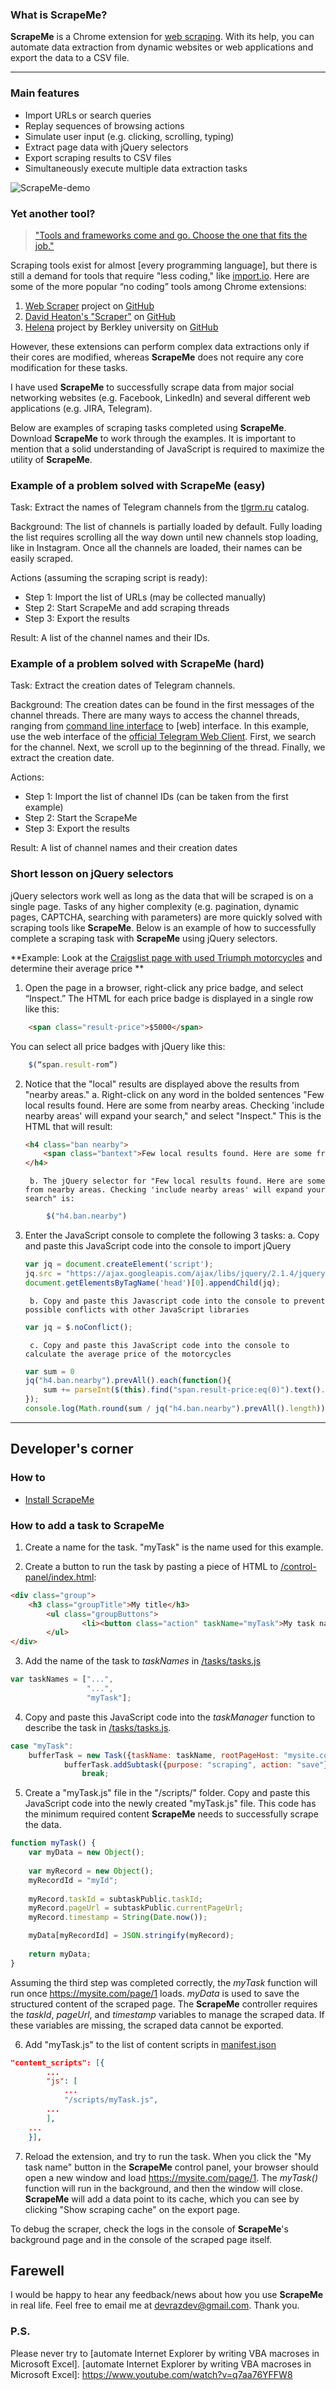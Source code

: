 ### What is ScrapeMe? ###

**ScrapeMe** is a Chrome extension for [web scraping]. With its help, you can automate data extraction from dynamic websites or web applications and export the data to a CSV file.

[web scraping]: <https://en.wikipedia.org/wiki/Web_scraping>

---

### Main features ###
- Import URLs or search queries
- Replay sequences of browsing actions
- Simulate user input (e.g. clicking, scrolling, typing)
- Extract page data with jQuery selectors 
- Export scraping results to CSV files
- Simultaneously execute multiple data extraction tasks

![ScrapeMe-demo](https://github.com/devrazdev/ScrapeMe/raw/master/misc/demo.gif)

### Yet another tool? ###
> ["Tools and frameworks come and go. Choose the one that fits the job."]

Scraping tools exist for almost [every programming language], but there is still a demand for tools that require "less coding," like [import.io](https://www.import.io/). Here are some of the more popular “no coding” tools among Chrome extensions:

1. [Web Scraper](https://www.webscraper.io/) project on [GitHub](https://github.com/martinsbalodis/web-scraper-chrome-extension/)
2. [David Heaton's "Scraper"](https://chrome.google.com/webstore/detail/scraper/mbigbapnjcgaffohmbkdlecaccepngjd) on [GitHub](https://github.com/mnmldave/scraper)
3. [Helena](http://helena-lang.org/) project by Berkley university on [GitHub](<https://github.com/schasins/helena>)

However, these extensions can perform complex data extractions only if their cores are modified, whereas **ScrapeMe** does not require any core modification for these tasks. 

I have used **ScrapeMe** to successfully scrape data from major social networking websites (e.g. Facebook, LinkedIn) and several different web applications (e.g. JIRA, Telegram).

["Tools and frameworks come and go. Choose the one that fits the job."]: <https://circabc.europa.eu/sd/a/20d545f1-6c94-4077-9c5b-1b2178be13a1/2_Big%20Data%20Sources%20part3-Day%201-B%20Tools.pptx>
[any programming language]: <https://github.com/BruceDone/awesome-crawler>
[huge number]: <https://github.com/lorien/awesome-web-scraping/blob/master/javascript.md>

Below are examples of scraping tasks completed using **ScrapeMe**. Download **ScrapeMe** to work through the examples. It is important to mention that a solid understanding of JavaScript is required to maximize the utility of **ScrapeMe**.

### Example of a problem solved with ScrapeMe (easy) ###
Task: Extract the names of Telegram channels from the [tlgrm.ru] catalog. 

Background: The list of channels is partially loaded by default. Fully loading the list requires scrolling all the way down until new channels stop loading, like in Instagram. Once all the channels are loaded, their names can be easily scraped.

Actions (assuming the scraping script is ready): 
- Step 1: Import the list of URLs (may be collected manually)
- Step 2: Start ScrapeMe and add scraping threads
- Step 3: Export the results

Result: A list of the channel names and their IDs.

[tlgrm.ru]: <https://tlgrm.ru/channels/>



### Example of a problem solved with ScrapeMe (hard) ###

Task: Extract the creation dates of Telegram channels.

Background: The creation dates can be found in the first messages of the channel threads. There are many ways to access the channel threads, ranging from [command line interface] to [web] interface. In this example, use the web interface of the [official Telegram Web Client]. First, we search for the channel. Next, we scroll up to the beginning of the thread. Finally, we extract the creation date.

Actions:	
- Step 1: Import the list of channel IDs (can be taken from the first example)
- Step 2: Start the ScrapeMe
- Step 3: Export the results

Result: A list of channel names and their creation dates

[command line interface]: <https://github.com/vysheng/tg>
[web interface]: <https://github.com/GetGems/Web-client>
[official Telegram web client]: https://web.telegram.org/#/im


### Short lesson on jQuery selectors ###
jQuery selectors work well as long as the data that will be scraped is on a single page. Tasks of any higher complexity (e.g. pagination, dynamic pages, CAPTCHA, searching with parameters) are more quickly solved with scraping tools like **ScrapeMe**. Below is an example of how to successfully complete a scraping task with **ScrapeMe** using jQuery selectors.

**Example: Look at the [Craigslist page with used Triumph motorcycles] and determine their average price **

1. Open the page in a browser, right-click any price badge, and select “Inspect.” The HTML for each price badge is displayed in a single row like this:

```html
	<span class="result-price">$5000</span>
```

You can select all price badges with jQuery like this:

```javascript
	$(“span.result-rom”)
```


2. Notice that the "local" results are displayed above the results from "nearby areas."
	a. Right-click on any word in the bolded sentences "Few local results found. Here are some from nearby areas. Checking 'include nearby areas' will expand your search," and select "Inspect." This is the HTML that will result:
    ```html
    <h4 class="ban nearby">
        <span class="bantext">Few local results found. Here are some from nearby areas. Checking 'include nearby areas' will expand your search.</span>
    </h4>
    ```
    	b. The jQuery selector for "Few local results found. Here are some from nearby areas. Checking 'include nearby areas' will expand your search" is:
```javascript
    	$("h4.ban.nearby")
```
3. Enter the JavaScript console to complete the following 3 tasks:
	a. Copy and paste this JavaScript code into the console to import jQuery
    ```javascript
	var jq = document.createElement('script');
	jq.src = "https://ajax.googleapis.com/ajax/libs/jquery/2.1.4/jquery.min.js";
	document.getElementsByTagName('head')[0].appendChild(jq);
    ```
    	b. Copy and paste this Javascript code into the console to prevent possible conflicts with other JavaScript libraries
    ```javascript
    var jq = $.noConflict();
    ```
    	c. Copy and paste this JavaScript code into the console to calculate the average price of the motorcycles
    ```javascript
    var sum = 0
    jq("h4.ban.nearby").prevAll().each(function(){
    	sum += parseInt($(this).find("span.result-price:eq(0)").text().replace("$","")); 
    });
    console.log(Math.round(sum / jq("h4.ban.nearby").prevAll().length));
    ``` 

[craigslist page with used Triumph motorcycles]: <https://sfbay.craigslist.org/search/mca?query=triumph&sort=rel&srchType=T&hasPic=1&condition=30&condition=40>

---

## Developer's corner ##

### How to ### 
- [Install ScrapeMe](https://www.google.com/search?q=chrome+install+unpacked+extension)

### How to add a task to ScrapeMe ###
1. Create a name for the task. "myTask" is the name used for this example.

2. Create a button to run the task by pasting a piece of HTML to [/control-panel/index.html]:
```html
<div class="group">
	<h3 class="groupTitle">My title</h3>
        <ul class="groupButtons">
                <li><button class="action" taskName="myTask">My task name</button></li>
        </ul>
</div>
```
[/control-panel/index.html]: <https://github.com/devrazdev/ScrapeMe/blob/master/control-panel/index.html>

3. Add the name of the task to *taskNames* in [/tasks/tasks.js]
```javascript
var taskNames = ["...",
                 "...",
                 "myTask"];
```
[/tasks/tasks.js]:<https://github.com/devrazdev/ScrapeMe/blob/master/tasks/tasks.js>

4. Copy and paste this JavaScript code into the *taskManager* function to describe the task in [/tasks/tasks.js].
```javascript
case "myTask":
	bufferTask = new Task({taskName: taskName, rootPageHost: "mysite.com", rootPageSubref: "/page/1/"});
        	bufferTask.addSubtask({purpose: "scraping", action: "save"});
            	break;
```

5.  Create a "myTask.js" file in the "/scripts/" folder. Copy and paste this JavaScript code into the newly created "myTask.js" file. This code has the minimum required content **ScrapeMe** needs to successfully scrape the data.
```javascript
function myTask() {
    var myData = new Object();
    
    var myRecord = new Object();
    myRecordId = "myId";
    
    myRecord.taskId = subtaskPublic.taskId;
    myRecord.pageUrl = subtaskPublic.currentPageUrl;
    myRecord.timestamp = String(Date.now());

    myData[myRecordId] = JSON.stringify(myRecord);
    
    return myData;
}
```
Assuming the third step was completed correctly, the *myTask* function will run once https://mysite.com/page/1 loads. *myData* is used to save the structured content of the scraped page. The **ScrapeMe** controller requires the *taskId*, *pageUrl*, and *timestamp* variables to manage the scraped data. If these variables are missing, the scraped data cannot be exported.

6. Add "myTask.js" to the list of content scripts in [manifest.json]
```json
"content_scripts": [{
        ...
        "js": [
            ...
            "/scripts/myTask.js",
	    ...
        ],
	...
    }],
``` 
[manifest.json]:<https://github.com/devrazdev/ScrapeMe/blob/master/manifest.json>

7. Reload the extension, and try to run the task. When you click the "My task name" button in the **ScrapeMe** control panel, your browser should open a new window and load https://mysite.com/page/1. The *myTask()* function will run in the background, and then the window will close. **ScrapeMe** will add a data point to its cache, which you can see by clicking "Show scraping cache" on the export page.

To debug the scraper, check the logs in the console of **ScrapeMe**'s background page and in the console of the scraped page itself.

## Farewell ##
I would be happy to hear any feedback/news about how you use **ScrapeMe** in real life. Feel free to email me at devrazdev@gmail.com. Thank you.

### P.S. ###
Please never try to [automate Internet Explorer by writing VBA macroses in Microsoft Excel].
[automate Internet Explorer by writing VBA macroses in Microsoft Excel]: <https://www.youtube.com/watch?v=q7aa76YFFW8>
